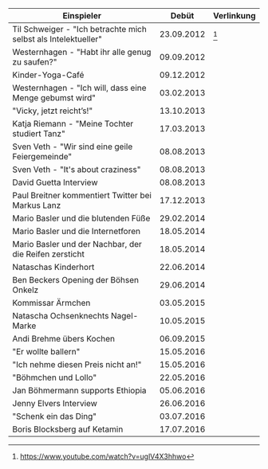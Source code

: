 Einspieler | Debüt | Verlinkung
-------|------|-----
Til Schweiger - "Ich betrachte mich selbst als Intelektueller"|23.09.2012|[^1]
Westernhagen - "Habt ihr alle genug zu saufen?" |09.09.2012
Kinder-Yoga-Café  | 09.12.2012
Westernhagen - "Ich will, dass eine Menge gebumst wird" | 03.02.2013
"Vicky, jetzt reicht’s!" | 13.10.2013
Katja Riemann - "Meine Tochter studiert Tanz" | 17.03.2013
Sven Veth - "Wir sind eine geile Feiergemeinde" | 08.08.2013
Sven Veth - "It's about craziness" | 08.08.2013
David Guetta Interview | 08.08.2013
Paul Breitner kommentiert Twitter bei Markus Lanz  | 17.12.2013
Mario Basler und die blutenden Füße | 29.02.2014
Mario Basler und die Internetforen | 18.05.2014
Mario Basler und der Nachbar, der die Reifen zersticht | 18.05.2014
Nataschas Kinderhort | 22.06.2014
Ben Beckers Opening der Böhsen Onkelz | 29.06.2014
Kommissar Ärmchen | 03.05.2015
Natascha Ochsenknechts Nagel-Marke | 10.05.2015
Andi Brehme übers Kochen | 06.09.2015
"Er wollte ballern" | 15.05.2016
"Ich nehme diesen Preis nicht an!" | 15.05.2016
"Böhmchen und Lollo" | 22.05.2016
Jan Böhmermann supports Ethiopia | 05.06.2016
Jenny Elvers Interview | 26.06.2016
"Schenk ein das Ding" | 03.07.2016
Boris Blocksberg auf Ketamin | 17.07.2016

[^1]: https://www.youtube.com/watch?v=uglV4X3hhwo
